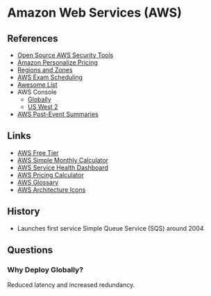 # Amazon Web Services (AWS)

<!--
https://app.pluralsight.com/roleiq/roles/7650da31-d0c8-44a5-997f-5904774ff72c

https://www.youtube.com/watch?v=xCc9xk8LPTo
https://www.youtube.com/watch?v=YKT9bWvy_PI

ACKQueue

https://linkedin.com/learning/paths/prepare-for-the-aws-certified-cloud-practitioner-exam
https://linkedin.com/learning/paths/become-an-aws-data-and-devops-specialist
https://linkedin.com/learning/paths/prepare-for-aws-devops-engineer-professional-certification
https://linkedin.com/learning/paths/prepare-for-aws-sysops-administrator-certification

https://app.pluralsight.com/search/?q=aws%20certified&type=path&m_sort=relevance&query_id=4364f4ab-a8d6-4533-9340-582d9d55d691&source=user_typed

https://app.pluralsight.com/library/courses/aws-system-admin-fundamentals/table-of-contents

https://linkedin.com/learning/aws-essential-training-for-developers/what-is-the-best-way-to-use-aws

https://linkedin.com/learning/aws-administration-security-fundamentals/fundamentals-of-aws-security

https://linkedin.com/learning/aws-deploying-and-provisioning/aws-deploying-and-provisioning
https://linkedin.com/learning/aws-automation-and-optimization/automation-and-optimization-in-aws
https://linkedin.com/learning/aws-high-availability/aws-and-high-availability
https://linkedin.com/learning/aws-networking/aws-networking-overview
https://linkedin.com/learning/aws-monitoring-and-reporting/welcome
https://linkedin.com/learning/aws-for-devops-high-availability-and-elasticity/welcome
https://linkedin.com/learning/aws-for-devops-monitoring-metrics-and-logging/welcome

https://linkedin.com/learning/aws-and-react-creating-full-stack-apps/full-stack-react-development-on-aws
https://linkedin.com/learning/creating-a-serverless-application-using-react-in-aws/2392677

https://linkedin.com/learning/cloud-native-projects-aws-serverless/flexibility-with-lambda
https://linkedin.com/learning/advanced-kubernetes-1-core-concepts/exploring-the-kubernetes-architecture
https://linkedin.com/learning/aws-high-availability/aws-and-high-availability

Transactions Per Second (TPS)
-->

## References

- [Open Source AWS Security Tools](https://asecure.cloud/tools/)
- [Amazon Personalize Pricing](https://aws.amazon.com/personalize/pricing/)
- [Regions and Zones](https://docs.aws.amazon.com/AWSEC2/latest/UserGuide/using-regions-availability-zones.html)
- [AWS Exam Scheduling](https://www.certmetrics.com/amazon/candidate/exam_scheduling.aspx)
- [Awesome List](https://github.com/donnemartin/awesome-aws)
- AWS Console
  - [Globally](https://console.aws.amazon.com/)
  - [US West 2](https://us-west-2.console.aws.amazon.com/)
- [AWS Post-Event Summaries](https://aws.amazon.com/premiumsupport/technology/pes/)

## Links

- [AWS Free Tier](https://aws.amazon.com/free/)
- [AWS Simple Monthly Calculator](https://calculator.s3.amazonaws.com/index.html)
- [AWS Service Health Dashboard](https://status.aws.amazon.com/)
- [AWS Pricing Calculator](https://calculator.aws/#/)
- [AWS Glossary](https://docs.aws.amazon.com/general/latest/gr/glos-chap.html)
- [AWS Architecture Icons](https://aws.amazon.com/architecture/icons/)

## History

- Launches first service Simple Queue Service (SQS) around 2004

## Questions

### Why Deploy Globally?

Reduced latency and increased redundancy.

<!--
## Interview

https://www.youtube.com/watch?v=HoXEyXIf6_U
https://www.youtube.com/watch?v=cp108MhVEI0
-->

